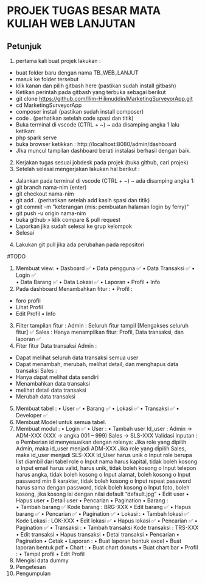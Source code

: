 # PROJEK TUGAS BESAR MATA KULIAH WEB LANJUTAN

## Petunjuk

1. pertama kali buat projek lakukan :

- buat folder baru dengan nama TB_WEB_LANJUT
- masuk ke folder tersebut
- klik kanan dan pilih gitbash here (pastikan sudah install gitbash)
- Ketikan perintah pada gitbash yang terbuka sebagai berikut
- git clone https://github.com/Ilim-Hilimuddin/MarketingSurveyorApp.git
- cd MarketingSurveyorApp
- composer install (pastikan sudah install composer)
- code . (perhatikan setelah code spasi dan titik)
- Buka terminal di vscode (CTRL + ~) ~ ada disamping angka 1 lalu ketikan:
- php spark serve
- buka browser ketikkan : http://localhost:8080/admin/dashboard
- JIka muncul tampilan dashboard berati instalasi berhasil dengan baik.

2. Kerjakan tugas sesuai jobdesk pada projek (buka github, cari projek)
3. Setelah selesai mengerjakan lakukan hal berikut :

- Jalankan pada terminal di vscode (CTRL + ~) ~ ada disamping angka 1:
- git branch nama-nim (enter)
- git checkout nama-nim
- git add . (perhatikan setelah add kasih spasi dan titik)
- git commit -m "keterangan (mis: pembuatan halaman login by ferry)"
- git push -u origin nama-nim
- buka github > klik compare & pull request
- Laporkan jika sudah selesai ke grup kelompok
- Selesai

4. Lakukan git pull jika ada perubahan pada repositori

#TODO
1.	Membuat view:
•	Dasboard 	✅
•	Data pengguna ✅	
•	Data Transaksi ✅
•	Login  ✅		
•	Data Barang ✅
•	Data Lokasi ✅
•	Laporan
•	Profil
•	Info 
2.	Pada dashboard Menambahkan fitur :
•	Profil :
- foro profil
- Lihat Profil
- Edit Profil
•	Info
3.	Filter tampilan fitur :
Admin	: Seluruh fitur tampil [Mengakses seluruh fitur] ✅
Sales	: Hanya menampilkan fitur: Profil, Data transaksi, dan laporan ✅
4.	Fiter fitur Data transaksi
Admin	: 
- Dapat melihat seluruh data transaksi semua user 
- Dapat menambah, merubah, melihat detail, dan menghapus data transaksi
Sales	: 
- Hanya dapat melihat data sendiri
- Menambahkan data transaksi
- melihat detail data transaksi
- Merubah data transaksi
5.	Membuat tabel :
•	User ✅
•	Barang ✅
•	Lokasi ✅
•	Transaksi ✅
•	Developer ✅
6.	Membuat Model untuk semua tabel.
7.	Membuat modul :
•	Login  ✅
•	User :
•	Tambah user
Id_user : 	Admin -> ADM-XXX (XXX -> angka 001 – 999)
		Sales -> SLS-XXX
Validasi inputan :
o	Pemberian id menyesuaikan dengan rolenya:
Jika role yang dipilih Admin, maka id_user menjadi ADM-XXX
Jika role yang dipilih Sales, maka id_user menjadi SLS-XXX
Id_User harus unik
o	Input role berupa list diambil dari tabel role
o	Input nama harus kapital, tidak boleh kosong
o	Input email harus valid, harus unik, tidak boleh kosong
o	Input telepon harus angka, tidak boleh kosong
o	Input alamat, boleh kosong
o	Input password min 8 karakter, tidak boleh kosong
o	Input repeat password harus sama dengan password, tidak boleh kosong
o	Input foto, boleh kosong, jika kosong isi dengan nilai default “default.jpg”
•	Edit user
•	Hapus user
•	Detail user
•	Pencarian
•	Pagination
•	Barang :  
•	Tambah barang ✅
Kode barang	: BRG-XXX
•	Edit barang ✅ 
•	Hapus barang ✅
•	Pencarian ✅
•	Pagination ✅ 
•	Lokasi :
•	Tambah lokasi ✅
Kode Lokasi : LOK-XXX
•	Edit lokasi ✅
•	Hapus lokasi ✅
•	Pencarian ✅
•	Pagination ✅
•	Transaksi :
•	Tambah transaksi
Kode transaksi : TRS-XXX
•	Edit transaksi
•	Hapus transaksi
•	Detai transaksi
•	Pencarian
•	Pagination
•	Cetak
•	Laporan :
•	Buat laporan bentuk excel
•	Buat laporan bentuk pdf
•	Chart :
•	Buat chart donuts
•	Buat chart bar
•	Profil :
•	Tampil profil
•	Edit Profil
8.	Mengisi data dummy
9.	Pengetesan
10.	Pengumpulan




